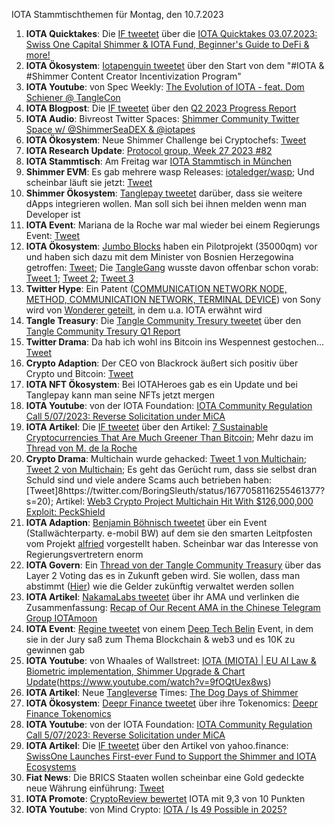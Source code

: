 IOTA Stammtischthemen für Montag, den 10.7.2023

1. **IOTA Quicktakes**: Die [IF tweetet](https://twitter.com/iota/status/1675851896974721029?s=20) über die [IOTA Quicktakes 03.07.2023: Swiss One Capital Shimmer & IOTA Fund, Beginner's Guide to DeFi & more!](https://www.youtube.com/watch?v=5lFF9d-aw3g)
2. **IOTA Ökosystem**: [Iotapenguin tweetet](https://twitter.com/iota_penguin/status/1675823397220020225?s=20) über den Start von dem "#IOTA & #Shimmer Content Creator Incentivization Program"
3. **IOTA Youtube**: von Spec Weekly: [The Evolution of IOTA - feat. Dom Schiener @ TangleCon](https://www.youtube.com/watch?v=mFdnpliZv9s&t=1355s)
4. **IOTA Blogpost**: Die [IF tweetet](https://twitter.com/iota/status/1675851896974721029?s=20) über den [Q2 2023 Progress Report](https://blog.iota.org/q2-2023-progress-report/)
5. **IOTA Audio**: Bivreost Twitter Spaces: [Shimmer Community Twitter Space w/ @ShimmerSeaDEX & @iotapes](https://twitter.com/blockbytescom/status/1675099459452125184?s=20)
6. **IOTA Ökosystem**: Neue Shimmer Challenge bei Cryptochefs: [Tweet](https://twitter.com/cryptochefs_io/status/1675911842084925460?s=20)
7. **IOTA Research Update**: [Protocol group, Week 27 2023 #82](https://github.com/iotaledger/research-updates/discussions/82)
8. **IOTA Stammtisch**: Am Freitag war [IOTA Stammtisch in München](https://www.meetup.com/de-DE/iota-muc/events/293941606/?_xtd=gqFyqTI1MTYxMTc1MKFwo2FwaQ%253D%253D&from=ref) 
9. **Shimmer EVM**: Es gab mehrere wasp Releases: [iotaledger/wasp](https://github.com/iotaledger/wasp/releases); Und scheinbar läuft sie jetzt: [Tweet](https://twitter.com/Vrom14286662/status/1676262989266145282?s=20)
10. **Shimmer Ökosystem**: [Tanglepay tweetet](https://twitter.com/tanglepaycom/status/1676080073689161728?s=20) darüber, dass sie weitere dApps integrieren wollen. Man soll sich bei ihnen melden wenn man Developer ist
11. **IOTA Event**: Mariana de la Roche war mal wieder bei einem Regierungs Event: [Tweet](https://twitter.com/Marianadlrw/status/1676287839862923264?s=20)
12. **IOTA Ökosystem**: [Jumbo Blocks](https://twitter.com/jumboblock_de) haben ein Pilotprojekt (35000qm) vor und haben sich dazu mit dem Minister von Bosnien Herzegowina getroffen: [Tweet](https://twitter.com/jumboblock_de/status/1676472402929152002?s=20); Die [TangleGang](https://twitter.com/GangTangleTalk) wusste davon offenbar schon vorab: [Tweet 1](https://twitter.com/GangTangleTalk/status/1676148377841434624?s=20); [Tweet 2](https://twitter.com/GangTangleTalk/status/1676167115638808576?s=20); [Tweet 3](https://twitter.com/GangTangleTalk/status/1676220687755755523?s=20)
13. **Twitter Hype**: Ein Patent ([COMMUNICATION NETWORK NODE, METHOD, COMMUNICATION NETWORK, TERMINAL DEVICE](https://worldwide.espacenet.com/patent/search/family/079283117/publication/WO2023111110A1?q=pn%3DWO2023111110A1)) von Sony wird von [Wonderer geteilt](https://twitter.com/Wondere12985276/status/1676298440488153091?s=20), in dem u.a. IOTA erwähnt wird
14. **Tangle Treasury**: Die [Tangle Community Tresury tweetet](https://twitter.com/TangleTreasury/status/1676623511375446017?s=20) über den [Tangle Community Tresury Q1 Report](https://drive.google.com/file/d/1X8dOfMP9PU-P5n8gqkEbUV8O6hkCZMe-/view?usp=sharing)
15. **Twitter Drama**: Da hab ich wohl ins Bitcoin ins Wespennest gestochen... [Tweet](https://twitter.com/bitcoin_hotel/status/1676523419087585284?s=20)
16. **Crypto Adaption**: Der CEO von Blackrock äußert sich positiv über Crypto und Bitcoin: [Tweet](https://twitter.com/WatcherGuru/status/1676685754922151941?s=20)
17. **IOTA NFT Ökosystem**: Bei IOTAHeroes gab es ein Update und bei Tanglepay kann man seine NFTs jetzt mergen
18. **IOTA Youtube**: von der IOTA Foundation: [IOTA Community Regulation Call 5/07/2023: Reverse Solicitation under MiCA](https://www.youtube.com/watch?v=GjsB8MBz3U8)
19. **IOTA Artikel**: Die [IF tweetet](https://twitter.com/iota/status/1677235681167306752?s=20) über den Artikel: [7 Sustainable Cryptocurrencies That Are Much Greener Than Bitcoin](https://www.makeuseof.com/sustainable-cryptocurrencies-greener-bitcoin/); Mehr dazu im [Thread von M. de la Roche](https://twitter.com/Marianadlrw/status/1677253577109127169?s=20)
20. **Crypto Drama**: Multichain wurde gehacked: [Tweet 1 von Multichain](https://twitter.com/MultichainOrg/status/1677096839731097600?s=20); [Tweet 2 von Multichain](https://twitter.com/MultichainOrg/status/1677180114227056641?s=20); Es geht das Gerücht rum, dass sie selbst dran Schuld sind und viele andere Scams auch betrieben haben: [Tweet]8https://twitter.com/BoringSleuth/status/1677058116255461377?s=20); Artikel: [Web3 Crypto Project Multichain Hit With $126,000,000 Exploit: PeckShield](https://dailyhodl.com/2023/07/08/web3-crypto-project-multichain-hit-with-126000000-exploit-peckshield/)
21. **IOTA Adaption**: [Benjamin Böhnisch tweetet](https://twitter.com/BenBoenisch/status/1677081467661307904?s=20) über ein Event (Stallwächterparty. e-mobil BW) auf dem sie den smarten Leitpfosten vom Projekt [alfried](https://twitter.com/alfried_fn) vorgestellt haben. Scheinbar war das Interesse von Regierungsvertretern enorm
22. **IOTA Govern**: Ein [Thread von der Tangle Community Treasury](https://twitter.com/TangleTreasury/status/1676994676942045184?s=20) über das Layer 2 Voting das es in Zukunft geben wird. Sie wollen, dass man abstimmt ([Hier](https://twitter.com/TangleTreasury/status/1676994692649746432?s=20)) wie die Gelder zukünftig verwaltet werden sollen
23. **IOTA Artikel**: [NakamaLabs tweetet](https://twitter.com/Nakama_Labs/status/1676923972284194816?s=20) über ihr AMA und verlinken die Zusammenfassung: [Recap of Our Recent AMA in the Chinese Telegram Group IOTAmoon](https://medium.com/@NakamaLabs/recap-of-our-recent-ama-in-the-chinese-telegram-group-iotamoon-df82e7e08922)
24. **IOTA Event**: [Regine tweetet](https://twitter.com/Energine/status/1676977174358683648?s=20) von einem [Deep Tech Belin](https://twitter.com/deeptechberlin) Event, in dem sie in der Jury saß zum Thema Blockchain & web3 und es 10K zu gewinnen gab
25. **IOTA Youtube**: von Whaales of Wallstreet: [IOTA (MIOTA) | EU AI Law & Biometric implementation, Shimmer Upgrade & Chart Update](https://www.youtube.com/watch?v=9fOQtUex8ws)(https://www.youtube.com/watch?v=9fOQtUex8ws) 
26. **IOTA Artikel**: Neue [Tangleverse](https://twitter.com/TangleverseWeb) Times: [The Dog Days of Shimmer](https://www.times.tangleverse.io/dog-days-of-shimmer/)
27. **IOTA Ökosystem**: [Deepr Finance tweetet](https://twitter.com/DeeprFinance/status/1677316169823318022?s=20) über ihre Tokenomics: [Deepr Finance Tokenomics](https://medium.com/@Deepr.Finance/deepr-finance-tokenomics-36555abc721b)
28. **IOTA Youtube**: von der IOTA Foundation: [IOTA Community Regulation Call 5/07/2023: Reverse Solicitation under MiCA](https://www.youtube.com/watch?v=GjsB8MBz3U8)
29. **IOTA Artikel**: Die [IF tweetet](https://twitter.com/iota/status/1677618534199730176?s=20) über den Artikel von yahoo.finance: [SwissOne Launches First-ever Fund to Support the Shimmer and IOTA Ecosystems](https://finance.yahoo.com/news/swissone-launches-first-ever-fund-120000615.html)
30. **Fiat News**: Die BRICS Staaten wollen scheinbar eine Gold gedeckte neue Währung einführung: [Tweet](https://twitter.com/hoss_crypto/status/1677629265636884483?s=20)
31. **IOTA Promote**: [CryptoReview bewertet](https://twitter.com/CryptoReviewing/status/1677734048242827267?s=20) IOTA mit 9,3 von 10 Punkten
32. **IOTA Youtube**: von Mind Crypto: [IOTA / Is 49 Possible in 2025?](https://www.youtube.com/watch?v=B2xz9Y66VR4)
